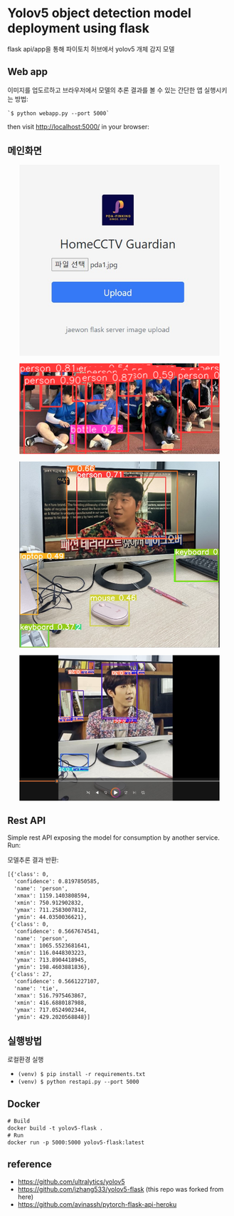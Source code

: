 # Yolov5 object detection model deployment using flask
flask api/app을 통해 파이토치 허브에서 yolov5 개체 감지 모델

## Web app

이미지를 업도르하고 브라우저에서 모델의 추론 결과를 볼 수 있는 간단한 앱
실행시키는 방법:
```
`$ python webapp.py --port 5000`
```
then visit [http://localhost:5000/](http://localhost:5000/) in your browser:
## 메인화면 
<p align="center">
<img src="docs/pda_front.jpg" width="450">
</p>
<p align="center">
<img src="docs/pda_result.png" width="450">
</p>
<p align="center">
<img src="docs/lots.jpg" width="450">
</p>
<p align="center">
<img src="docs/video.jpg" width="450">
</p>

## Rest API
Simple rest API exposing the model for consumption by another service. Run:

모델추론 결과 반환:

```
[{'class': 0,
  'confidence': 0.8197850585,
  'name': 'person',
  'xmax': 1159.1403808594,
  'xmin': 750.912902832,
  'ymax': 711.2583007812,
  'ymin': 44.0350036621},
 {'class': 0,
  'confidence': 0.5667674541,
  'name': 'person',
  'xmax': 1065.5523681641,
  'xmin': 116.0448303223,
  'ymax': 713.8904418945,
  'ymin': 198.4603881836},
 {'class': 27,
  'confidence': 0.5661227107,
  'name': 'tie',
  'xmax': 516.7975463867,
  'xmin': 416.6880187988,
  'ymax': 717.0524902344,
  'ymin': 429.2020568848}]
```

## 실행방법
로컬환경 실행

* `(venv) $ pip install -r requirements.txt`
* `(venv) $ python restapi.py --port 5000`

## Docker

```
# Build
docker build -t yolov5-flask .
# Run
docker run -p 5000:5000 yolov5-flask:latest
```

## reference
- https://github.com/ultralytics/yolov5
- https://github.com/jzhang533/yolov5-flask (this repo was forked from here)
- https://github.com/avinassh/pytorch-flask-api-heroku
